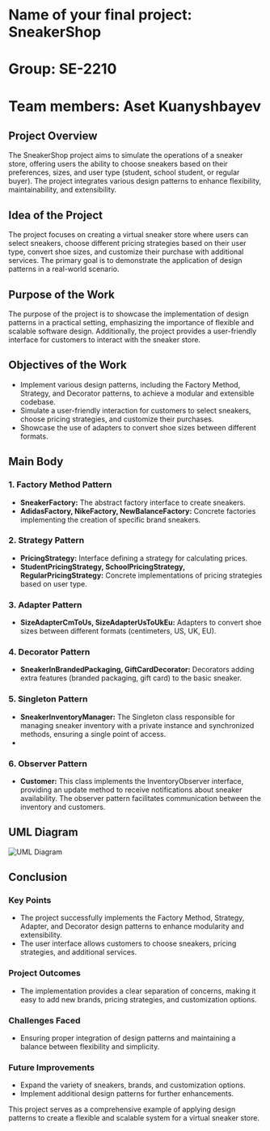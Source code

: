# Name of your final project: SneakerShop
# Group: SE-2210
# Team members: Aset Kuanyshbayev

## Project Overview

The SneakerShop project aims to simulate the operations of a sneaker store, offering users the ability to choose sneakers based on their preferences, sizes, and user type (student, school student, or regular buyer). The project integrates various design patterns to enhance flexibility, maintainability, and extensibility.

## Idea of the Project

The project focuses on creating a virtual sneaker store where users can select sneakers, choose different pricing strategies based on their user type, convert shoe sizes, and customize their purchase with additional services. The primary goal is to demonstrate the application of design patterns in a real-world scenario.

## Purpose of the Work

The purpose of the project is to showcase the implementation of design patterns in a practical setting, emphasizing the importance of flexible and scalable software design. Additionally, the project provides a user-friendly interface for customers to interact with the sneaker store.

## Objectives of the Work

- Implement various design patterns, including the Factory Method, Strategy, and Decorator patterns, to achieve a modular and extensible codebase.
- Simulate a user-friendly interaction for customers to select sneakers, choose pricing strategies, and customize their purchases.
- Showcase the use of adapters to convert shoe sizes between different formats.

## Main Body

### 1. Factory Method Pattern

- **SneakerFactory:** The abstract factory interface to create sneakers.
- **AdidasFactory, NikeFactory, NewBalanceFactory:** Concrete factories implementing the creation of specific brand sneakers.

### 2. Strategy Pattern

- **PricingStrategy:** Interface defining a strategy for calculating prices.
- **StudentPricingStrategy, SchoolPricingStrategy, RegularPricingStrategy:** Concrete implementations of pricing strategies based on user type.

### 3. Adapter Pattern

- **SizeAdapterCmToUs, SizeAdapterUsToUkEu:** Adapters to convert shoe sizes between different formats (centimeters, US, UK, EU).

### 4. Decorator Pattern

- **SneakerInBrandedPackaging, GiftCardDecorator:** Decorators adding extra features (branded packaging, gift card) to the basic sneaker.


### 5. Singleton Pattern

- **SneakerInventoryManager:** The Singleton class responsible for managing sneaker inventory with a private instance and synchronized methods, ensuring a single point of access.
- 
### 6. Observer Pattern

- **Customer:** This class implements the InventoryObserver interface, providing an update method to receive notifications about sneaker availability. The observer pattern facilitates communication between the inventory and customers.


## UML Diagram

![UML Diagram](https://user-images.githubusercontent.com/123344016/284712704-41c37ff3-bc98-4bac-a782-e08c031b00fd.jpg)

## Conclusion

### Key Points

- The project successfully implements the Factory Method, Strategy, Adapter, and Decorator design patterns to enhance modularity and extensibility.
- The user interface allows customers to choose sneakers, pricing strategies, and additional services.

### Project Outcomes

- The implementation provides a clear separation of concerns, making it easy to add new brands, pricing strategies, and customization options.

### Challenges Faced

- Ensuring proper integration of design patterns and maintaining a balance between flexibility and simplicity.

### Future Improvements

- Expand the variety of sneakers, brands, and customization options.
- Implement additional design patterns for further enhancements.

This project serves as a comprehensive example of applying design patterns to create a flexible and scalable system for a virtual sneaker store.
